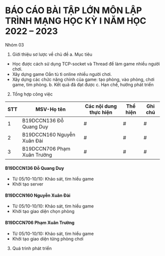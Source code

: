 # **BÁO CÁO BÀI TẬP LỚN MÔN LẬP TRÌNH MẠNG HỌC KỲ I NĂM HỌC 2022 – 2023**
Nhóm 03
1. Giới thiệu sơ lược về chủ đề
 a. Mục tiêu<space><space>
 - Học được cách sử dụng TCP-socket và Thread để làm game nhiều người chơi.
 - Xây dựng game Oẳn tù tì online nhiều người chơi.
 - Xây dựng các chức năng chính của game: tạo phòng, vào phòng, chơi game, tìm phòng.
 b. Kết quả đã đạt được<space><space>
 c. Hạn chế, hướng phát triển<space><space>
2. Tổng hợp công việc

| STT | MSV-Họ tên | Các nội dung thực hiện | Thể hiện | Ghi chú |
|---|----|---|---|----|
|1|B19DCCN136<space><space> Đỗ Quang Duy|#|#|#|
|2|B19DCCN160 <space><space>Nguyễn Xuân Đài|#|#|#|
|3|B19DCCN706 <space><space>Phạm Xuân Trường|#|#|#|

  #### B19DCCN136 Đỗ Quang Duy
   - Từ 05/10-10/10: Khảo sát, tìm hiểu game
   - Khởi tạo server

  #### B19DCCN160 Nguyễn Xuân Đài
   - Từ 05/10-10/10: Khảo sát, tìm hiểu game
   - Khởi tạo giao diện chọn phòng

  #### B19DCCN706 Phạm Xuân Trường
   - Từ 05/10-10/10: Khảo sát, tìm hiểu game
   - Khởi tạo giao diện từng phòng chơi

3. Quá trình phát triển